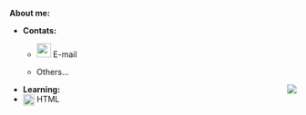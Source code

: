 
**About me:** <br>

- **Contats:**
  - <img src="https://cdn-icons-png.flaticon.com/512/732/732223.png" style="width:25px;height=25px;" ></a> E-mail 

 
   - Others... <br>
    
    
<img src="https://github-readme-stats.vercel.app/api/top-langs/?username=gih-sanchez&theme=radical&show_icons=true" align="right" style="margin-top=20vh">

- **Learning:**
- <img src="https://cdn-icons-png.flaticon.com/512/732/732212.png" width = "20px" align = "center"> HTML
